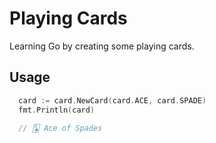 # Playing Cards

Learning Go by creating some playing cards.

## Usage

```go
  card := card.NewCard(card.ACE, card.SPADE)
  fmt.Println(card)

  // 🂡 Ace of Spades
```
